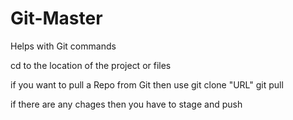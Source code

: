 # Git-Master
Helps with Git commands


cd to the location of the project or files

if you want to pull a Repo from Git then use
git clone "URL"
git pull

if there are any chages then you have to stage and push
